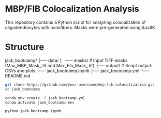 # MBP/FIB Colocalization Analysis

This repository contains a Python script for analyzing colocalization of oligodendrocytes with nanofibers. Masks were pre-generated using iLastIK. 

# Structure 

jack_bootcamp/
├── data/
│ └── masks/ # Input TIFF masks (Max_MBP_Mask_.tif and Max_Fib_Mask_.tif)
├── output/ # Script output: CSVs and plots
├── jack_bootcamp.ipynb
├── jack_bootcamp.yml 
└── README.md 

```bash
git clone https://github.com/your-username/mbp-fib-colocalization.git
cd jack_bootcamp

conda env create -f jack_bootcamp.yml
conda activate jack_bootcamp-env

python jack_bootcamp.ipynb 
